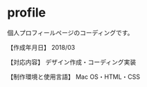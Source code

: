 # profile

個人プロフィールページのコーディングです。

【作成年月日】 2018/03

【対応内容】 デザイン作成・コーディング実装

【制作環境と使用言語】 Mac OS・HTML・CSS
